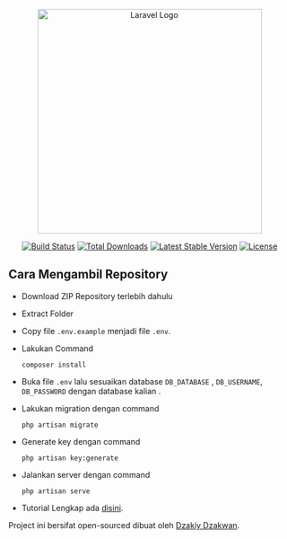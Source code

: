 <p align="center"><a href="https://laravel.com" target="_blank"><img src="https://raw.githubusercontent.com/laravel/art/master/logo-lockup/5%20SVG/2%20CMYK/1%20Full%20Color/laravel-logolockup-cmyk-red.svg" width="400" alt="Laravel Logo"></a></p>

<p align="center">
<a href="https://github.com/laravel/framework/actions"><img src="https://github.com/laravel/framework/workflows/tests/badge.svg" alt="Build Status"></a>
<a href="https://packagist.org/packages/laravel/framework"><img src="https://img.shields.io/packagist/dt/laravel/framework" alt="Total Downloads"></a>
<a href="https://packagist.org/packages/laravel/framework"><img src="https://img.shields.io/packagist/v/laravel/framework" alt="Latest Stable Version"></a>
<a href="https://packagist.org/packages/laravel/framework"><img src="https://img.shields.io/packagist/l/laravel/framework" alt="License"></a>
</p>

## Cara Mengambil Repository

-   Download ZIP Repository terlebih dahulu
-   Extract Folder
-   Copy file `.env.example` menjadi file `.env`.
-   Lakukan Command

    ```
    composer install
    ```

-   Buka file `.env` lalu sesuaikan database `DB_DATABASE` , `DB_USERNAME`, `DB_PASSWORD` dengan database kalian .
-   Lakukan migration dengan command

    ```
    php artisan migrate
    ```

-   Generate key dengan command

    ```
    php artisan key:generate
    ```

-   Jalankan server dengan command

    ```
    php artisan serve
    ```

-   Tutorial Lengkap ada [disini](https://stackoverflow.com/questions/38602321/cloning-laravel-project-from-github).

Project ini bersifat open-sourced dibuat oleh [Dzakiy Dzakwan](https://github.com/DzakiyDzakwan).
